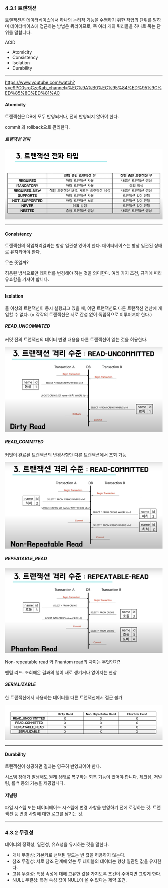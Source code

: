 ### 4.3.1 트랜잭션

트랜잭션은 데이터베이스에서 하나의 논리적 기능을 수행하기 위한 작업의 단위를 말하며 데이터베이스에 접근하는 방법은 쿼리이므로, 즉 여러 개의 쿼리들을 하나로 묶는 단위를 말합니다. 

ACID

- Atomicity
- Consistency
- Isolation
- Durability

---

https://www.youtube.com/watch?v=e9PC0sroCzc&ab_channel=%EC%9A%B0%EC%95%84%ED%95%9C%ED%85%8C%ED%81%AC

#### Atomicity

트랜잭션은 DB에 모두 반영되거나, 전혀 반영되지 않아야 한다.

commit 과 rollback으로 관리한다.

##### 트랜잭션 전파

![](attachments/Pasted%20image%2020230303145558.png)

---

#### Consistency

트랜잭션의 작업처리결과는 항상 일관성 있어야 한다.
데이터베이스는 항상 일관된 상태로 유지되어야 한다.

무슨 뜻일까?

허용된 방식으로만 데이터를 변경해야 하는 것을 의미한다.
여러 가지 조건, 규칙에 따라 유효함을 가져야 합니다.

---

#### Isolation

둘 이상의 트랜잭션이 동시 실행되고 있을 때, 어떤 트랜잭션도 다른 트랜잭션 연산에 개입할 수 없다.
(= 각각의 트랜잭션은 서로 간섭 없이 독립적으로 이루어져야 한다.)

##### READ_UNCOMMITED

커밋 전의 트랜잭션의 데이터 변경 내용을 다른 트랜잭션이 읽는 것을 허용한다.

![](attachments/Pasted%20image%2020230303145133.png)

##### READ_COMMITED

커밋이 완료된 트랜잭션의 변경사항만 다른 트랜잭션에서 조회 가능

![](attachments/Pasted%20image%2020230303145213.png)

##### REPEATABLE_READ

![](attachments/Pasted%20image%2020230303145239.png)

Non-repeatable read 와 Phantom read의 차이는 무엇인가?

팬텀 리드: 조회해온 결과의 행이 새로 생기거나 없어지는 현상

##### SERIALIZABLE

한 트랜잭션에서 사용하는 데이터를 다른 트랜잭션에서 접근 불가

![](attachments/Pasted%20image%2020230303145433.png)

---

#### Durability

트랜잭션이 성공하면 결과는 영구히 반영되어야 한다.

시스템 장애가 발생해도 원래 상태로 복구하는 회복 기능이 있어야 합니다. 체크섬, 저널링, 롤백 등의 기능을 제공합니다.

#### 저널링

파일 시스템 또는 데이터베이스 시스템에 변경 사항을 반영하기 전에 로깅하는 것. 트랜잭션 등 변경 사항에 대한 로그를 남기는 것.

---

### 4.3.2 무결성

데이터의 정확성, 일관성, 유효성을 유지하는 것을 말한다.

- 개체 무결성: 기본키로 선택된 필드는 빈 값을 허용하지 않는다.
- 참조 무결성: 서로 참조 관계에 있는 두 테이블의 데이터는 항상 일관된 값을 유지한다.
- 고유 무결성: 특정 속성에 대해 고유한 값을 가지도록 조건이 주어지면 그렇게 한다.
- NULL 무결성: 특정 속성 값이 NULL이 올 수 없다는 제약 조건.